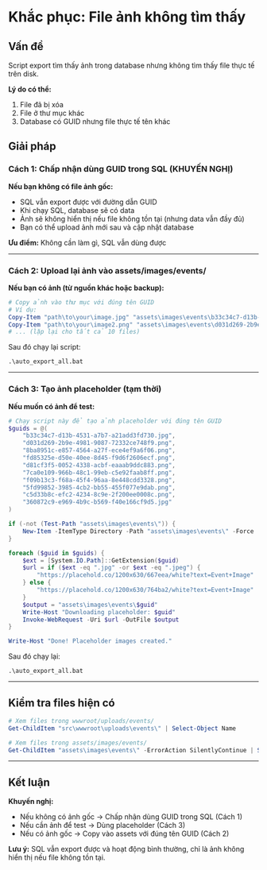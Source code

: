 # Khắc phục: File ảnh không tìm thấy

## Vấn đề

Script export tìm thấy ảnh trong database nhưng không tìm thấy file thực tế trên disk.

**Lý do có thể:**
1. File đã bị xóa
2. File ở thư mục khác
3. Database có GUID nhưng file thực tế tên khác

## Giải pháp

### Cách 1: Chấp nhận dùng GUID trong SQL (KHUYẾN NGHỊ)

**Nếu bạn không có file ảnh gốc:**
- SQL vẫn export được với đường dẫn GUID
- Khi chạy SQL, database sẽ có data
- Ảnh sẽ không hiển thị nếu file không tồn tại (nhưng data vẫn đầy đủ)
- Bạn có thể upload ảnh mới sau và cập nhật database

**Ưu điểm:** Không cần làm gì, SQL vẫn dùng được

---

### Cách 2: Upload lại ảnh vào assets/images/events/

**Nếu bạn có ảnh (từ nguồn khác hoặc backup):**

```powershell
# Copy ảnh vào thư mục với đúng tên GUID
# Ví dụ:
Copy-Item "path\to\your\image.jpg" "assets\images\events\b33c34c7-d13b-4531-a7b7-a21add3fd730.jpg"
Copy-Item "path\to\your\image2.png" "assets\images\events\d031d269-2b9e-4981-9087-72332ce748f9.png"
# ... (lặp lại cho tất cả 10 files)
```

Sau đó chạy lại script:
```
.\auto_export_all.bat
```

---

### Cách 3: Tạo ảnh placeholder (tạm thời)

**Nếu muốn có ảnh để test:**

```powershell
# Chạy script này để tạo ảnh placeholder với đúng tên GUID
$guids = @(
    "b33c34c7-d13b-4531-a7b7-a21add3fd730.jpg",
    "d031d269-2b9e-4981-9087-72332ce748f9.png",
    "8ba8951c-e857-4564-a27f-ece4ef9a6f06.png",
    "fd85325e-d50e-40ee-8d45-f9d6f2606ecf.png",
    "d81cf3f5-0052-4338-acbf-eaaab9ddc883.png",
    "7ca0e109-966b-48c1-99eb-c5e92faab8ff.png",
    "f09b13c3-f68a-45f4-96aa-8e448cdd3328.png",
    "5fd99852-3985-4cb2-bb55-455f077e9dab.png",
    "c5d33b8c-efc2-4234-8c9e-2f200ee0008c.png",
    "360872c9-e969-4b9c-b569-f40e166cf9d5.jpg"
)

if (-not (Test-Path "assets\images\events\")) {
    New-Item -ItemType Directory -Path "assets\images\events\" -Force | Out-Null
}

foreach ($guid in $guids) {
    $ext = [System.IO.Path]::GetExtension($guid)
    $url = if ($ext -eq ".jpg" -or $ext -eq ".jpeg") {
        "https://placehold.co/1200x630/667eea/white?text=Event+Image"
    } else {
        "https://placehold.co/1200x630/764ba2/white?text=Event+Image"
    }
    $output = "assets\images\events\$guid"
    Write-Host "Downloading placeholder: $guid"
    Invoke-WebRequest -Uri $url -OutFile $output
}

Write-Host "Done! Placeholder images created."
```

Sau đó chạy lại:
```
.\auto_export_all.bat
```

---

## Kiểm tra files hiện có

```powershell
# Xem files trong wwwroot/uploads/events/
Get-ChildItem "src\wwwroot\uploads\events\" | Select-Object Name

# Xem files trong assets/images/events/
Get-ChildItem "assets\images\events\" -ErrorAction SilentlyContinue | Select-Object Name
```

---

## Kết luận

**Khuyến nghị:**
- Nếu không có ảnh gốc → Chấp nhận dùng GUID trong SQL (Cách 1)
- Nếu cần ảnh để test → Dùng placeholder (Cách 3)
- Nếu có ảnh gốc → Copy vào assets với đúng tên GUID (Cách 2)

**Lưu ý:** SQL vẫn export được và hoạt động bình thường, chỉ là ảnh không hiển thị nếu file không tồn tại.

